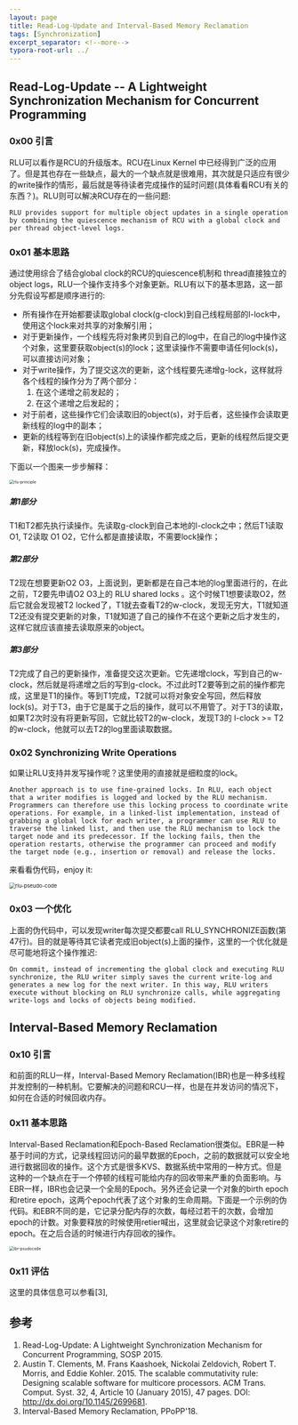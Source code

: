 ```yaml
---
layout: page
title: Read-Log-Update and Interval-Based Memory Reclamation
tags: [Synchronization]
excerpt_separator: <!--more-->
typora-root-url: ../
---
```


## Read-Log-Update -- A Lightweight Synchronization Mechanism for Concurrent Programming   

### 0x00 引言

  RLU可以看作是RCU的升级版本。RCU在Linux Kernel 中已经得到广泛的应用了。但是其也存在一些缺点，最大的一个缺点就是很难用，其次就是只适应有很少的write操作的情形，最后就是等待读者完成操作的延时问题(具体看看RCU有关的东西？)。RLU则可以解决RCU存在的一些问题:

```
RLU provides support for multiple object updates in a single operation by combining the quiescence mechanism of RCU with a global clock and per thread object-level logs.
```

### 0x01 基本思路 

   通过使用综合了结合global clock的RCU的quiescence机制和 thread直接独立的object logs，RLU一个操作支持多个对象更新。RLU有以下的基本思路，这一部分先假设写都是顺序进行的:

* 所有操作在开始都要读取global clock(g-clock)到自己线程局部的l-lock中，使用这个lock来对共享的对象解引用；
* 对于更新操作，一个线程先将对象拷贝到自己的log中，在自己的log中操作这个对象，这里要获取object(s)的lock；这里读操作不需要申请任何lock(s)，可以直接访问对象；
* 对于write操作，为了提交这次的更新，这个线程要先递增g-lock，这样就将各个线程的操作分为了两个部分：
  1. 在这个递增之前发起的；
  2. 在这个递增之后发起的；
* 对于前者，这些操作它们会读取旧的object(s)，对于后者，这些操作会读取更新线程的log中的副本；
* 更新的线程等到在旧object(s)上的读操作都完成之后，更新的线程然后提交更新，释放lock(s)，完成操作。

下面以一个图来一步步解释：

<img src="/assets/img/rlu-principle.png" alt="rlu-principle" style="zoom:50%;" />

##### 第1部分

  T1和T2都先执行读操作。先读取g-clock到自己本地的l-clock之中；然后T1读取O1, T2读取 O1 O2，它什么都是直接读取，不需要lock操作；

##### 第2部分

  T2现在想要更新O2 O3，上面说到，更新都是在自己本地的log里面进行的，在此之前，T2要先申请O2 O3上的 RLU shared locks 。这个时候T1想要读取O2，然后它就会发现被T2 locked了，T1就去查看T2的w-clock，发现无穷大，T1就知道T2还没有提交更新的对象，T1就知道了自己的操作不在这个更新之后才发生的，这样它就应该直接去读取原来的object。

##### 第3部分

   T2完成了自己的更新操作，准备提交这次更新。它先递增clock，写到自己的w-clock，然后就是将递增之后的写到g-clock。不过此时T2要等到之前的操作都完成，这里是T1的操作。等到T1完成，T2就可以将对象安全写回，然后释放lock(s)。对于T3，由于它是属于之后的操作，就可以不用管了。对于T3的读取，如果T2次时没有将更新写回，它就比较T2的w-clock，发现T3的 l-clock >= T2的w-clock，他就可以去T2的log里面读取数据。

### 0x02 Synchronizing Write Operations  

  如果让RLU支持并发写操作呢？这里使用的直接就是细粒度的lock。	

```
Another approach is to use fine-grained locks. In RLU, each object that a writer modifies is logged and locked by the RLU mechanism. Programmers can therefore use this locking process to coordinate write operations. For example, in a linked-list implementation, instead of grabbing a global lock for each writer, a programmer can use RLU to traverse the linked list, and then use the RLU mechanism to lock the target node and its predecessor. If the locking fails, then the operation restarts, otherwise the programmer can proceed and modify the target node (e.g., insertion or removal) and release the locks.
```

来看看伪代码，enjoy it:

<img src="/assets/img/rlu-pseudo-code.png" alt="rlu-pseudo-code" style="zoom:67%;" />

### 0x03 一个优化

  上面的伪代码中，可以发现writer每次提交都要call RLU_SYNCHRONIZE函数(第47行)。目的就是等待其它读者完成旧object(s)上面的操作，这里的一个优化就是尽可能地将这个操作推迟:

```
On commit, instead of incrementing the global clock and executing RLU synchronize, the RLU writer simply saves the current write-log and generates a new log for the next writer. In this way, RLU writers execute without blocking on RLU synchronize calls, while aggregating write-logs and locks of objects being modified. 
```

## Interval-Based Memory Reclamation

### 0x10 引言

   和前面的RLU一样，Interval-Based Memory Reclamation(IBR)也是一种多线程并发控制的一种机制。它要解决的问题和RCU一样，也是在并发访问的情况下，如何在合适的时候回收内存。

### 0x11 基本思路

Interval-Based Reclamation和Epoch-Based Reclamation很类似。EBR是一种基于时间的方式，记录线程回访问的最早数据的Epoch，之前的数据就可以安全地进行数据回收的操作。这个方式是很多KVS、数据系统中常用的一种方式。但是这种的一个缺点在于一个停顿的线程可能给内存的回收带来严重的负面影响。与EBR一样，IBR也会记录一个全局的Epoch。另外还会记录一个对象的birth epoch和retire epoch，这两个epoch代表了这个对象的生命周期。下面是一个示例的伪代码。和EBR不同的是，它记录分配内存的次数，每经过若干的次数，会增加epoch的计数。对象要释放的时候使用retier喊出，这里就会记录这个对象retire的epoch。在之后合适的时候进行内存回收的操作。

<img src="/assets/img/ibr-psudocode.png" alt="ibr-psudocode" style="zoom:50%;" />

### 0x11 评估

  这里的具体信息可以参看[3],

## 参考

1. Read-Log-Update: A Lightweight Synchronization Mechanism for Concurrent Programming, SOSP 2015.
2. Austin T. Clements, M. Frans Kaashoek, Nickolai Zeldovich, Robert T. Morris, and Eddie Kohler. 2015. The scalable commutativity rule: Designing scalable software for multicore processors. ACM Trans. Comput. Syst. 32, 4, Article 10 (January 2015), 47 pages.  DOI: http://dx.doi.org/10.1145/2699681.
3. Interval-Based Memory Reclamation, PPoPP'18.